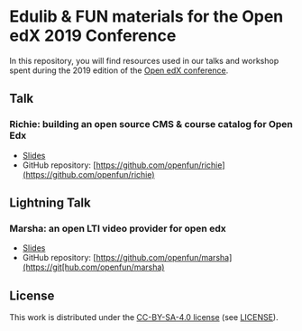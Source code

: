 # Edulib & FUN materials for the Open edX 2019 Conference

In this repository, you will find resources used in our talks and workshop spent
during the 2019 edition of the [Open edX conference](https://con.openedx.org/).

## Talk

### Richie: building an open source CMS & course catalog for Open Edx

* [Slides](https://openfun.github.io/openedx-con-2019/talks/richie/)
* GitHub repository: [https://github.com/openfun/richie](https://github.com/openfun/richie)

## Lightning Talk

### Marsha: an open LTI video provider for open edx

* [Slides](https://openfun.github.io/openedx-con-2019/talks/marsha/)
* GitHub repository: [https://github.com/openfun/marsha](https://git[hub.com/openfun/marsha)

## License

This work is distributed under the [CC-BY-SA-4.0
license](https://creativecommons.org/licenses/by-sa/4.0/) (see
[LICENSE](./LICENSE)).
